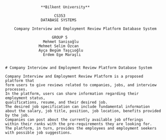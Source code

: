 					**Bilkent University**

					      CS353
					DATABASE SYSTEMS

		Company Interview and Employment Review Platform Database System

					     GROUP 5
					 Mehmet Sanisoğlu
				   Mehmet Selim Özcan
				   Ayça Begüm Taşçıoğlu
					 Erdem Ege Maraşlı


	# Company Interview and Employment Review Platform Database System

  	Company Interview and Employment Review Platform is a proposed platform that
	form users to give reviews related to companies, jobs, and interview processes.
	In the platform, users can share information regarding their employment status,
	qualifications, resume, and their desired job.
	The desired job specification can include fundamental information
	about the salary, job title, position, job location, benefits provided by the job.
	Companies can post about the currently available job offerings
	within their ranks with the pre-requirements they are looking for.
	The platform, in turn, provides the employees and employment seekers
	with possible job suggestions.

